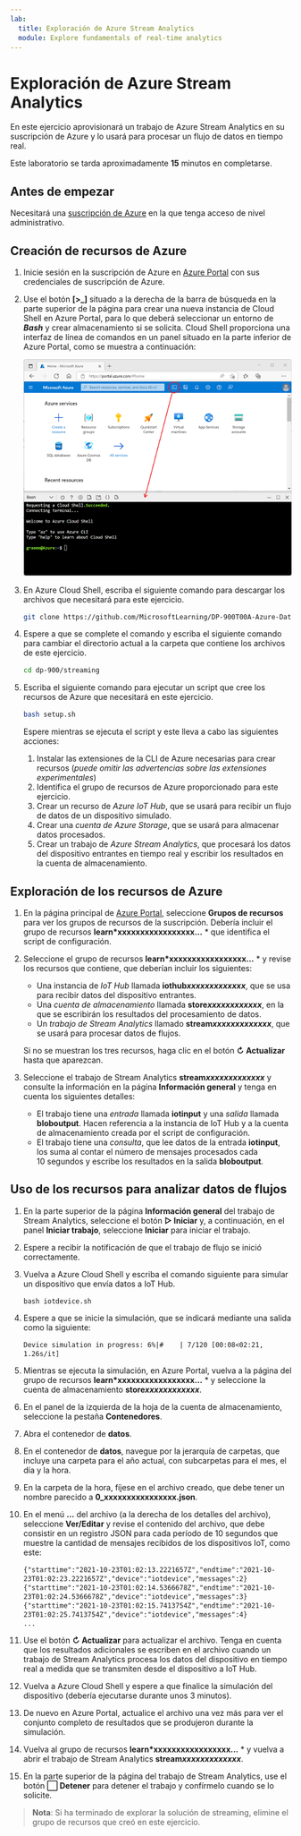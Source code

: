 ```yaml
---
lab:
  title: Exploración de Azure Stream Analytics
  module: Explore fundamentals of real-time analytics
---
```


# <a name="explore-azure-stream-analytics"></a>Exploración de Azure Stream Analytics

En este ejercicio aprovisionará un trabajo de Azure Stream Analytics en su suscripción de Azure y lo usará para procesar un flujo de datos en tiempo real.

Este laboratorio se tarda aproximadamente **15** minutos en completarse.

## <a name="before-you-start"></a>Antes de empezar

Necesitará una [suscripción de Azure](https://azure.microsoft.com/free) en la que tenga acceso de nivel administrativo.

## <a name="create-azure-resources"></a>Creación de recursos de Azure

1. Inicie sesión en la suscripción de Azure en [Azure Portal](https://portal.azure.com) con sus credenciales de suscripción de Azure.

1. Use el botón **[\>_]** situado a la derecha de la barra de búsqueda en la parte superior de la página para crear una nueva instancia de Cloud Shell en Azure Portal, para lo que deberá seleccionar un entorno de ***Bash*** y crear almacenamiento si se solicita. Cloud Shell proporciona una interfaz de línea de comandos en un panel situado en la parte inferior de Azure Portal, como se muestra a continuación:

    ![Azure Portal con un panel de Cloud Shell](./images/cloud-shell.png)

1. En Azure Cloud Shell, escriba el siguiente comando para descargar los archivos que necesitará para este ejercicio.

    ```bash
    git clone https://github.com/MicrosoftLearning/DP-900T00A-Azure-Data-Fundamentals dp-900
    ```

1. Espere a que se complete el comando y escriba el siguiente comando para cambiar el directorio actual a la carpeta que contiene los archivos de este ejercicio.

    ```bash
    cd dp-900/streaming
    ```

1. Escriba el siguiente comando para ejecutar un script que cree los recursos de Azure que necesitará en este ejercicio.

    ```bash
    bash setup.sh
    ```

    Espere mientras se ejecuta el script y este lleva a cabo las siguientes acciones:

    1. Instalar las extensiones de la CLI de Azure necesarias para crear recursos (*puede omitir las advertencias sobre las extensiones experimentales*)
    1. Identifica el grupo de recursos de Azure proporcionado para este ejercicio.
    1. Crear un recurso de *Azure IoT Hub*, que se usará para recibir un flujo de datos de un dispositivo simulado.
    1. Crear una *cuenta de Azure Storage*, que se usará para almacenar datos procesados.
    1. Crear un trabajo de *Azure Stream Analytics*, que procesará los datos del dispositivo entrantes en tiempo real y escribir los resultados en la cuenta de almacenamiento.

## <a name="explore-the-azure-resources"></a>Exploración de los recursos de Azure

1. En la página principal de [Azure Portal](https://portal.azure.com?azure-portal=true), seleccione **Grupos de recursos** para ver los grupos de recursos de la suscripción. Debería incluir el grupo de recursos **learn*xxxxxxxxxxxxxxxxx...** * que identifica el script de configuración.
2. Seleccione el grupo de recursos **learn*xxxxxxxxxxxxxxxxx...** * y revise los recursos que contiene, que deberían incluir los siguientes:
    - Una instancia de *IoT Hub* llamada **iothub*xxxxxxxxxxxxx***, que se usa para recibir datos del dispositivo entrantes.
    - Una *cuenta de almacenamiento* llamada **store*xxxxxxxxxxxx***, en la que se escribirán los resultados del procesamiento de datos.
    - Un *trabajo de Stream Analytics* llamado **stream*xxxxxxxxxxxxx***, que se usará para procesar datos de flujos.

    Si no se muestran los tres recursos, haga clic en el botón **&#8635; Actualizar** hasta que aparezcan.

 3. Seleccione el trabajo de Stream Analytics **stream*xxxxxxxxxxxxx*** y consulte la información en la página **Información general** y tenga en cuenta los siguientes detalles:
    - El trabajo tiene una *entrada* llamada **iotinput** y una *salida* llamada **bloboutput**. Hacen referencia a la instancia de IoT Hub y a la cuenta de almacenamiento creada por el script de configuración.
    - El trabajo tiene una *consulta*, que lee datos de la entrada **iotinput**, los suma al contar el número de mensajes procesados cada 10 segundos y escribe los resultados en la salida **bloboutput**.

## <a name="use-the-resources-to-analyze-streaming-data"></a>Uso de los recursos para analizar datos de flujos

1. En la parte superior de la página **Información general** del trabajo de Stream Analytics, seleccione el botón **&#9655; Iniciar** y, a continuación, en el panel **Iniciar trabajo**, seleccione **Iniciar** para iniciar el trabajo.
2. Espere a recibir la notificación de que el trabajo de flujo se inició correctamente.
3. Vuelva a Azure Cloud Shell y escriba el comando siguiente para simular un dispositivo que envía datos a IoT Hub.

    ```
    bash iotdevice.sh
    ```

4. Espere a que se inicie la simulación, que se indicará mediante una salida como la siguiente:

    ```
    Device simulation in progress: 6%|#    | 7/120 [00:08<02:21, 1.26s/it]
    ```

5. Mientras se ejecuta la simulación, en Azure Portal, vuelva a la página del grupo de recursos **learn*xxxxxxxxxxxxxxxxx...** * y seleccione la cuenta de almacenamiento **store*xxxxxxxxxxxx***.
6. En el panel de la izquierda de la hoja de la cuenta de almacenamiento, seleccione la pestaña **Contenedores**.
7. Abra el contenedor de **datos**.
8. En el contenedor de **datos**, navegue por la jerarquía de carpetas, que incluye una carpeta para el año actual, con subcarpetas para el mes, el día y la hora.
9. En la carpeta de la hora, fíjese en el archivo creado, que debe tener un nombre parecido a **0_xxxxxxxxxxxxxxxx.json**.
10. En el menú **…** del archivo (a la derecha de los detalles del archivo), seleccione **Ver/Editar** y revise el contenido del archivo, que debe consistir en un registro JSON para cada período de 10 segundos que muestre la cantidad de mensajes recibidos de los dispositivos IoT, como este:

    ```
    {"starttime":"2021-10-23T01:02:13.2221657Z","endtime":"2021-10-23T01:02:23.2221657Z","device":"iotdevice","messages":2}
    {"starttime":"2021-10-23T01:02:14.5366678Z","endtime":"2021-10-23T01:02:24.5366678Z","device":"iotdevice","messages":3}
    {"starttime":"2021-10-23T01:02:15.7413754Z","endtime":"2021-10-23T01:02:25.7413754Z","device":"iotdevice","messages":4}
    ...
    ```

11. Use el botón **&#8635; Actualizar** para actualizar el archivo. Tenga en cuenta que los resultados adicionales se escriben en el archivo cuando un trabajo de Stream Analytics procesa los datos del dispositivo en tiempo real a medida que se transmiten desde el dispositivo a IoT Hub.
12. Vuelva a Azure Cloud Shell y espere a que finalice la simulación del dispositivo (debería ejecutarse durante unos 3 minutos).
13. De nuevo en Azure Portal, actualice el archivo una vez más para ver el conjunto completo de resultados que se produjeron durante la simulación.
14. Vuelva al grupo de recursos **learn*xxxxxxxxxxxxxxxxx...** * y vuelva a abrir el trabajo de Stream Analytics **stream*xxxxxxxxxxxxx***.
15. En la parte superior de la página del trabajo de Stream Analytics, use el botón **&#11036; Detener** para detener el trabajo y confírmelo cuando se lo solicite.

> **Nota**: Si ha terminado de explorar la solución de streaming, elimine el grupo de recursos que creó en este ejercicio.
